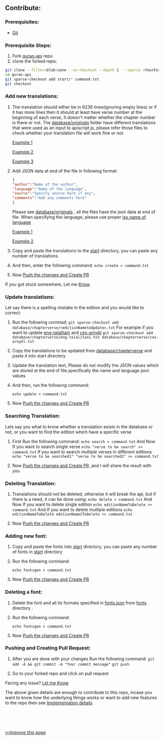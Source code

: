 ## Contribute:

### Prerequisites:

- [Git](https://git-scm.com/downloads)


### Prerequisite Steps:
1.  Fork [quran-api](https://github.com/fawazahmed0/quran-api "quran-api") repo
1.  clone the forked repo:
```bash
git clone --filter=blob:none --no-checkout --depth 1  --sparse <YourFork.git>
cd quran-api
git sparse-checkout add start/* command.txt
git checkout
```

### Add new translations:
1. The translation should either be in 6236 lines(ignoring empty lines) or if it has more lines then it should at least have verse number at the beginning of each verse, It doesn't matter whether the chapter number is there or not.
The [database/originals](https://github.com/fawazahmed0/quran-api/tree/1/database/originals "database/originals") folder have different translations that were used as an input to apiscript.js, please refer those files to check whether your translation file will work fine or not.

    [Example 1](https://raw.githubusercontent.com/fawazahmed0/quran-api/1/database/originals/quranromanurdu "Example 1")

    [Example 2](https://github.com/fawazahmed0/quran-api/blob/1/database/originals/en.itani.txt "Example 2")

    [Example 3](https://cdn.jsdelivr.net/gh/fawazahmed0/quran-api@1/database/originals/ara-quranuthmani.txt "Example 3")

2.  Add JSON data at end of the file in following format:
    ```json
    {
    "author":"Name of the author",
    "language":"Name of the language",
    "source":"Specify source here if any",
    "comments":"Add any comments here"
    }
    ```  
    Please see [database/originals](https://github.com/fawazahmed0/quran-api/tree/1/database/originals "database/originals") , all the files have the json data at end of file.
When specifying the language, please use proper [iso name of language](https://github.com/fawazahmed0/quran-api/blob/1/isocodes/iso-codes.json "iso name of language")

    [Example 1](https://github.com/fawazahmed0/quran-api/blob/af77602a92a2ea906b0dd970b4bfeb8bc79c0bc2/database/originals/en.sahih#L6238 "Example 1")

    [Example 2](https://github.com/fawazahmed0/quran-api/blob/af77602a92a2ea906b0dd970b4bfeb8bc79c0bc2/database/originals/zh.jian#L6239 "Example 2")

3. Copy and paste the translations to the [start](https://github.com/fawazahmed0/quran-api/tree/1/start "start") directory, you can paste any number of translations.

4. And then, enter the following command:
`echo create > command.txt`

5. Now [Push the changes and Create PR](pushing-and-creating-pull-request)


If you got stuck somewhere, Let me  [Know](https://github.com/fawazahmed0/quran-api/issues/new "Know")

### Update translations:

Let say there is a spelling mistake in the edition and you would like to correct:

1. Run the following commad:
`git sparse-checkout add database/chapterverse/<editionNametoUpdate>.txt`
For example if you want to update [eng-talalitani](https://github.com/fawazahmed0/quran-api/blob/1/database/chapterverse/eng-talalitani.txt) and  [ces-arnykl](https://github.com/fawazahmed0/quran-api/blob/1/database/chapterverse/ces-arnykl.txt)
`git sparse-checkout add database/chapterverse/eng-talalitani.txt database/chapterverse/ces-arnykl.txt`

1. Copy the translations to be updated from [database/chapterverse](https://github.com/fawazahmed0/quran-api/tree/1/database/chapterverse "database/chapterverse") and paste it into start directory

2. Update the translation text, Please do not modify the JSON values which are stored at the end of file,specifically the name and language json values

3. And then, run the following command:

    `echo update > command.txt`

4. Now [Push the changes and Create PR](pushing-and-creating-pull-request)

### Searching Translation:

Lets say you what to know whether a translation exists in the database or not, or you want to find the edition which have a specific verse

1. First Run the following command:
`echo search > command.txt`
And Now If you want to search single verse
`echo "verse to be search" >> command.txt`
If you want to search multiple verses in different editions
`echo "verse to be searched1" "verse to be searched2" >> command.txt`

2. Now [Push the changes and Create PR](pushing-and-creating-pull-request) ,and I will share the result with you



### Deleting Translation:
1. Translations should not be deleted, otherwise it will break the api, but if there is a need, it can be done using:
`echo delete > command.txt`
And Now If you want to delete single edition
`echo editionNameToDelete >> command.txt`
And If you want to delete multiple editions
`echo editionNameToDelete editionName2ToDelete >> command.txt`

2. Now [Push the changes and Create PR](pushing-and-creating-pull-request)



### Adding new font:
1. Copy and paste the fonts into [start](https://github.com/fawazahmed0/quran-api/tree/1/start "start") directory, you can paste any number of fonts in [start](https://github.com/fawazahmed0/quran-api/tree/1/start "start") directory

2. Run the following command:

    `echo fontsgen > command.txt`

3. Now [Push the changes and Create PR](pushing-and-creating-pull-request)



###  Deleting a font:
1. Delete the font and all its formats specified in [fonts.json](https://cdn.jsdelivr.net/gh/fawazahmed0/quran-api@1/fonts.json "fonts.json") from [fonts](https://github.com/fawazahmed0/quran-api/tree/1/fonts "fonts") directory .

2. Run the following command:

    `echo fontsgen > command.txt`

3. Now [Push the changes and Create PR](pushing-and-creating-pull-request)


###  Pushing and Creating Pull Request:
1. After you are done with your changes
Run the following command:
`git add -A && git commit -m "Your commit message"`
`git push`

2. Go to your forked repo and click on pull request

Facing any issue? [Let me Know](https://github.com/fawazahmed0/quran-api/issues/new "Let me Know ")

The above given details are enough to contribute to this repo, incase you want to know how the underlying things works or want to add new features to the repo then see [Implementation details](https://github.com/fawazahmed0/quran-api/blob/1/Implementation.md "Implementation details")

<br>
<br>
<br>

[:pencil2:*Improve this page*](https://github.com/fawazahmed0/quran-api/edit/1/CONTRIBUTING.md)
